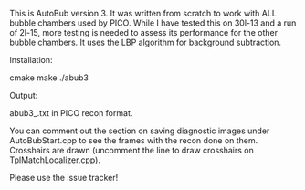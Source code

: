 This is AutoBub version 3. It was written from scratch to work with ALL bubble chambers used by PICO. While I have tested this on 30l-13 and a run of 2l-15, more testing is needed to assess its performance for the other bubble chambers. It uses the LBP algorithm for background subtraction.

Installation:

cmake
make
./abub3 <location of data> <run number> <output folder>


Output:

abub3_<run number>.txt in PICO recon format.

You can comment out the section on saving diagnostic images under AutoBubStart.cpp to see the frames with the recon done on them. Crosshairs are drawn (uncomment the line to draw crosshairs on TplMatchLocalizer.cpp).

Please use the issue tracker!



